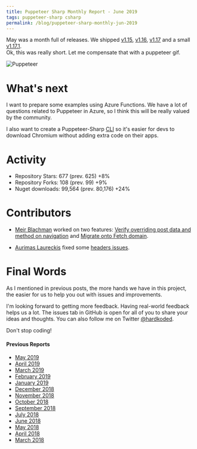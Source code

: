 ```yaml
---
title: Puppeteer Sharp Monthly Report - June 2019
tags: puppeteer-sharp csharp
permalink: /blog/puppeteer-sharp-monthly-jun-2019
---
```


May was a month full of releases. We shipped [v1.15](https://github.com/kblok/puppeteer-sharp/releases/tag/v1.15), [v1.16](https://github.com/kblok/puppeteer-sharp/releases/tag/v1.16), [v1.17](https://github.com/kblok/puppeteer-sharp/releases/tag/v1.17) and a small [v1.17.1](https://github.com/kblok/puppeteer-sharp/releases/tag/v1.17.1).  
Ok, this was really short. Let me compensate that with a puppeteer gif.

![Puppeteer](https://media2.giphy.com/media/l2QE4vQGIiwMzszh6/giphy.gif?cid=790b76115cfe432b3448756749c600bb&rid=giphy.gif)

# What's next

I want to prepare some examples using Azure Functions. We have a lot of questions related to Puppeteer in Azure, so I think this will be really valued by the community.

I also want to create a Puppeteer-Sharp [CLI](https://docs.microsoft.com/en-us/dotnet/core/tools/global-tools) so it's easier for devs to download Chromium without adding extra code on their apps.

# Activity 

* Repository Stars:  677 (prev. 625) +8% 
* Repository Forks:  108 (prev. 99) +9%  
* Nuget downloads: 99,564 (prev. 80,176) +24%

# Contributors

* [Meir Blachman](https://www.twitter.com/MeirBlachman) worked on two features: [Verify overriding post data and method on navigation](https://github.com/kblok/puppeteer-sharp/commit/2b2f1d290f87350fe6fc7929605e499e3616d2b3) and [Migrate onto Fetch domain](https://github.com/kblok/puppeteer-sharp/commit/6f3dc0908857270d04afb9e905bb3624b9c94c6c).

* [Aurimas Laureckis](https://github.com/Aurimas1) fixed some [headers issues](https://github.com/kblok/puppeteer-sharp/commit/d485d03f36c46b64952e39c0cc05b4e74156de4c).

# Final Words

As I mentioned in previous posts, the more hands we have in this project, the easier for us to help you out with issues and improvements.

I'm looking forward to getting more feedback. Having real-world feedback helps us a lot. The issues tab in GitHub is open for all of you to share your ideas and thoughts. You can also follow me on Twitter [@hardkoded](https://twitter.com/hardkoded).

Don't stop coding!

#### Previous Reports
 * [May 2019](http://www.hardkoded.com/blog/puppeteer-sharp-monthly-may-2019)
 * [April 2019](http://www.hardkoded.com/blog/puppeteer-sharp-monthly-apr-2019)
 * [March 2019](http://www.hardkoded.com/blog/puppeteer-sharp-monthly-mar-2019)
 * [February 2019](http://www.hardkoded.com/blog/puppeteer-sharp-monthly-feb-2019)
 * [January 2019](https://www.hardkoded.com/blog/puppeteer-sharp-monthly-jan-2019)
 * [December 2018](http://www.hardkoded.com/blog/puppeteer-sharp-monthly-dec-2018)
 * [November 2018](http://www.hardkoded.com/blog/puppeteer-sharp-monthly-nov-2018)
 * [October 2018](http://www.hardkoded.com/blog/puppeteer-sharp-monthly-oct-2018)
 * [September 2018](http://www.hardkoded.com/blog/puppeteer-sharp-monthly-sep-2018)
 * [July 2018](http://www.hardkoded.com/blog/puppeteer-sharp-monthly-jul-2018)
 * [June 2018](http://www.hardkoded.com/blog/puppeteer-sharp-monthly-jun-2018)
 * [May 2018](http://www.hardkoded.com/blogs/puppeteer-sharp-monthly-may-2018)
 * [April 2018](http://www.hardkoded.com/blogs/puppeteer-sharp-monthly-april-2018)
 * [March 2018](http://www.hardkoded.com/blogs/puppeteer-sharp-monthly-march-2018)